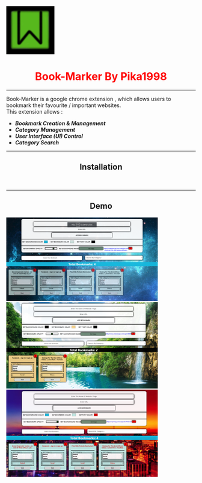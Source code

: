 <img src="b128.png">
<center><h1 style="color:red"> Book-Marker By Pika1998 </h1></center>
<hr/>
Book-Marker is a google chrome extension , which allows users to bookmark their favourite / important websites.
<br>
This extension allows :
<ul type="square">
 <b><i>
 <li> Bookmark Creation & Management</li>
 <li> Category Management </li>
 <li> User Interface (UI) Control </li>
 <li> Category Search </li>
  </b></i>
</ul>
<hr/>
<h2><center> Installation </h2></center>
<br>
<hr/>
<center><h2> Demo </h2></center>
 <img src="theme1.png" id="themes" height="50%" width="80%">
 <img src="theme2.png" id="themes" height="50%" width="80%">
<img src="theme3.png" id="themes" height="50%" width="80%">
